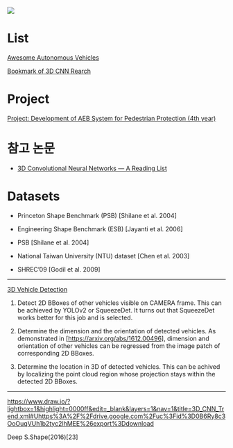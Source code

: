 ![](https://i.imgur.com/OPatJnW.png)
# List 

[Awesome Autonomous Vehicles](https://github.com/takeitallsource/awesome-autonomous-vehicles)

[Bookmark of 3D CNN Rearch](https://github.com/NotAndOr/bookmarks/blob/master/20170203.md)

# Project

[Project: Development of AEB System for Pedestrian Protection (4th year)](https://github.com/nlkim0817/ProjAEB_4thYear)

# 참고 논문

- [3D Convolutional Neural Networks — A Reading List](http://davidstutz.de/3d-convolutional-neural-networks-a-reading-list/)

# Datasets
- Princeton Shape Benchmark (PSB) [Shilane et al. 2004] 

- Engineering Shape Benchmark (ESB) [Jayanti et al. 2006]

- PSB [Shilane et al. 2004]

- National Taiwan University (NTU) dataset [Chen et al. 2003] 

- SHREC’09 [Godil et al. 2009]
---
[3D Vehicle Detection](https://experiencor.github.io/sdc_3d.html)

1. Detect 2D BBoxes of other vehicles visible on CAMERA frame. This can be achieved by YOLOv2 or SqueezeDet. It turns out that SqueezeDet works better for this job and is selected.

2. Determine the dimension and the orientation of detected vehicles. As demonstrated in [https://arxiv.org/abs/1612.00496], dimension and orientation of other vehicles can be regressed from the image patch of corresponding 2D BBoxes.

3. Determine the location in 3D of detected vehicles. This can be achived by localizing the point cloud region whose projection stays within the detected 2D BBoxes.


---

https://www.draw.io/?lightbox=1&highlight=0000ff&edit=_blank&layers=1&nav=1&title=3D_CNN_Trend.xml#Uhttps%3A%2F%2Fdrive.google.com%2Fuc%3Fid%3D0B6Ry8c3OoOuqVUh1b2tyc2lhMEE%26export%3Ddownload


Deep S.Shape(2016)[23] 